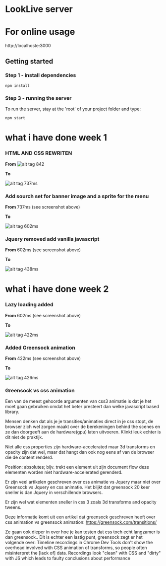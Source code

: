 # LookLive server

# For online usage
http://localhoste:3000

## Getting started

### Step 1 - install dependencies
```
npm install
```

### Step 3 - running the server
To run the server, stay at the 'root' of your project folder and type:

```
npm start
```
# what i have done week 1

### HTML AND CSS REWRITEN
**From**
![alt tag](../screenshots/1_original_842ms.png)
842

**To**

![alt tag](../screenshots/2_css_en_html_herschreven_737ms.png)
737ms

### Add sourch set for banner image and a sprite for the menu 
**From**
737ms (see screenshot above)

**To**

![alt tag](../screenshots/3_add_sourchset_and_sprite_602ms.png)
602ms

### Jquery removed add vanilla javascript 
**From**
602ms (see screenshot above)

**To**

![alt tag](../screenshots/4_add_vanila_javascript_remove_jquery_438ms.png)
438ms

# what i have done week 2 

### Lazy loading added
**From**
602ms (see screenshot above)

**To**

![alt tag](../screenshots/5_add_lazy_loading_422ms.png)
422ms

### Added Greensock animation
**From**
422ms (see screenshot above)

**To**

![alt tag](../screenshots/6_add_greensock_animation.png)
426ms

### Greensock vs css animation 
Een van de meest gehoorde argumenten van css3 animatie is dat je het moet gaan gebruiken omdat het beter presteert dan welke javascript based library.  

Mensen denken dat als je je transities/animaties direct in je css stopt, de browser zich wel zorgen maakt over de berekeningen behind the scenes en ze dan doorgeeft aan de hardware(gpu) laten uitvoeren. Klinkt leuk echter is dit niet de praktijk. 

Niet alle css properties zijn hardware-accelerated maar 3d transforms en opacity zijn dat wel, maar dat hangt dan ook nog eens af van de browser die de content renderd.

Position: absolutes; bijv. trekt een element uit zijn document flow deze elementen worden niet hardware-accelerated gerenderd. 

Er zijn veel artikelen geschreven over css animatie vs Jquery maar niet over Greensock vs Jquery en css animatie. Het blijkt dat greensock 20 keer sneller is dan Jquery in verschillende browsers.  

Er zijn wel wat elementen sneller in css 3 zoals 3d transforms and opacity tweens. 

Deze informatie komt uit een artikel dat greensock geschreven heeft over css animation vs greensock animation: https://greensock.com/transitions/

Ze gaan ook dieper in over hoe je kan testen dat css toch echt langzamer is dan greensock.. 
Dit is echter een lastig punt, greensock zegt er het volgende over: Timeline recordings in Chrome Dev Tools don't show the overhead involved with CSS animation of transforms, so people often misinterpret the [lack of] data. Recordings look "clean" with CSS and "dirty" with JS which leads to faulty conclusions about performance



